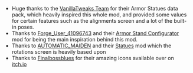 + Huge thanks to the [VanillaTweaks Team](https://vanillatweaks.net/) for their Armor Statues data pack, which heavily inspired this whole mod, and provided some values for certain features such as the alignments screen and a lot of the built-in poses.
+ Thanks to [Forge_User_41096743](https://www.curseforge.com/members/Forge_User_41096743) and their [Armor Stand Configurator](https://www.curseforge.com/minecraft/mc-mods/armor-stand-configurator) mod for being the main inspiration behind this mod.
+ Thanks to [AUTOMATIC_MAIDEN](https://www.minecraftforum.net/members/AUTOMATIC_MAIDEN) and their [Statues](https://www.minecraftforum.net/forums/mapping-and-modding-java-edition/minecraft-mods/1292646-statues) mod which the rotations screen is heavily based upon
+ Thanks to [Finalbossblues](https://itch.io/profile/finalbossblues) for their amazing icons available over on [itch.io](https://finalbossblues.itch.io/icons)
